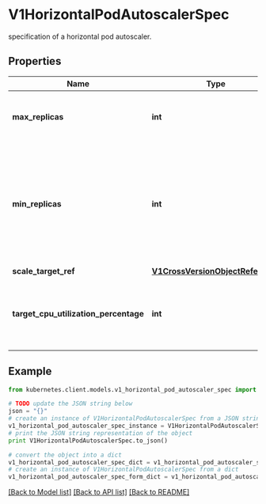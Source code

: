 # V1HorizontalPodAutoscalerSpec

specification of a horizontal pod autoscaler.

## Properties
Name | Type | Description | Notes
------------ | ------------- | ------------- | -------------
**max_replicas** | **int** | maxReplicas is the upper limit for the number of pods that can be set by the autoscaler; cannot be smaller than MinReplicas. | 
**min_replicas** | **int** | minReplicas is the lower limit for the number of replicas to which the autoscaler can scale down.  It defaults to 1 pod.  minReplicas is allowed to be 0 if the alpha feature gate HPAScaleToZero is enabled and at least one Object or External metric is configured.  Scaling is active as long as at least one metric value is available. | [optional] 
**scale_target_ref** | [**V1CrossVersionObjectReference**](V1CrossVersionObjectReference.md) |  | 
**target_cpu_utilization_percentage** | **int** | targetCPUUtilizationPercentage is the target average CPU utilization (represented as a percentage of requested CPU) over all the pods; if not specified the default autoscaling policy will be used. | [optional] 

## Example

```python
from kubernetes.client.models.v1_horizontal_pod_autoscaler_spec import V1HorizontalPodAutoscalerSpec

# TODO update the JSON string below
json = "{}"
# create an instance of V1HorizontalPodAutoscalerSpec from a JSON string
v1_horizontal_pod_autoscaler_spec_instance = V1HorizontalPodAutoscalerSpec.from_json(json)
# print the JSON string representation of the object
print V1HorizontalPodAutoscalerSpec.to_json()

# convert the object into a dict
v1_horizontal_pod_autoscaler_spec_dict = v1_horizontal_pod_autoscaler_spec_instance.to_dict()
# create an instance of V1HorizontalPodAutoscalerSpec from a dict
v1_horizontal_pod_autoscaler_spec_form_dict = v1_horizontal_pod_autoscaler_spec.from_dict(v1_horizontal_pod_autoscaler_spec_dict)
```
[[Back to Model list]](../README.md#documentation-for-models) [[Back to API list]](../README.md#documentation-for-api-endpoints) [[Back to README]](../README.md)


